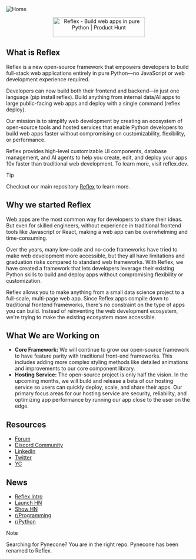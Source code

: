 ![Home](https://github.com/user-attachments/assets/74e98f91-3bb1-4cbb-abf8-ccd23ea8fb72)

<div align="center">
  <a href="https://www.producthunt.com/posts/reflex-6?embed=true&utm_source=badge-top-post-badge&utm_medium=badge&utm_souce=badge-reflex&#0045;6" target="_blank">
    <img src="https://api.producthunt.com/widgets/embed-image/v1/top-post-badge.svg?post_id=445480&theme=dark&period=daily" alt="Reflex - Build&#0032;web&#0032;apps&#0032;in&#0032;pure&#0032;Python | Product Hunt" width="250" height="54" />
  </a>
</div>

## What is Reflex

Reflex is a new open-source framework that empowers developers to build full-stack web applications entirely in pure Python—no JavaScript or web development experience required.

Developers can now build both their frontend and backend—in just one language (pip install reflex). Build anything from internal data/AI apps to large public-facing web apps and deploy with a single command (reflex deploy).

Our mission is to simplify web development by creating an ecosystem of open-source tools and hosted services that enable Python developers to build web apps faster without compromising on customizability, flexibility, or performance.

Reflex provides high-level customizable UI components, database management, and AI agents to help you create, edit, and deploy your apps 10x faster than traditional web development. To learn more, visit reflex.dev.
 
> [!TIP]
> Checkout our main repository [Reflex](https://github.com/pynecone-io/reflex) to learn more.


## Why we started Reflex

Web apps are the most common way for developers to share their ideas. But even for skilled engineers, without experience in traditional frontend tools like Javascript or React, making a web app can be overwhelming and time-consuming.

Over the years, many low-code and no-code frameworks have tried to make web development more accessible, but they all have limitations and graduation risks compared to standard web frameworks. With Reflex, we have created a framework that lets developers leverage their existing Python skills to build and deploy apps without compromising flexibility or customization.

Reflex allows you to make anything from a small data science project to a full-scale, multi-page web app. Since Reflex apps compile down to traditional frontend frameworks, there's no constraint on the type of apps you can build. Instead of reinventing the web development ecosystem, we're trying to make the existing ecosystem more accessible.

## What We are Working on

- **Core Framework:** We will continue to grow our open-source framework to have feature parity with traditional front-end frameworks. This includes adding more complex styling methods like detailed animations and improvements to our core component library.
- **Hosting Service:** The open-source project is only half the vision. In the upcoming months, we will build and release a beta of our hosting service so users can quickly deploy, scale, and share their apps. Our primary focus areas for our hosting service are security, reliability, and optimizing app performance by running our app close to the user on the edge.


## Resources 
- [Forum](https://forum.reflex.dev)
- [Discord Community](https://discord.gg/T5WSbC2YtQ)
- [LinkedIn](https://www.linkedin.com/company/reflex-dev/)
- [Twitter](https://twitter.com/getreflex)
- [YC](https://www.ycombinator.com/companies/reflex)

## News
- [Reflex Intro](https://www.google.com/url?sa=t&source=web&rct=j&opi=89978449&url=https://www.youtube.com/watch%3Fv%3DITOZkzjtjUA&ved=2ahUKEwiB_efkvLSIAxWCDjQIHTsjAZoQtwJ6BAgOEAI&usg=AOvVaw0ehFF0YLeHdDmJwHNX8aax)
- [Launch HN](https://news.ycombinator.com/item?id=35136827)
- [Show HN](https://news.ycombinator.com/item?id=33922754)
- [r/Programming](https://www.reddit.com/r/programming/comments/zh0uov/i_made_a_way_to_build_web_apps_in_pure_python/)
- [r/Python](https://www.reddit.com/r/Python/comments/zh0pmy/pynecone_web_apps_in_pure_python/)

> [!NOTE]  
> Searching for Pynecone? You are in the right repo. Pynecone has been renamed to Reflex. 
